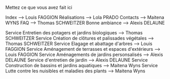 Mettez ce que vous avez fait ici

Index --> Louis FAGGION
Réalisations --> Lola PRADO
Contacts --> Maitena WYNS
FAQ --> Thomas SCHWEITZER
Bonne ambiance -->  Alexis DELAUNE

Service Entretien des potagers et jardins biologiques --> Thomas SCHWEITZER
Service Création de clôtures et palissades végétales --> Thomas SCHWEITZER
Service Elagage et abattage d'arbres --> Louis FAGGION
Service Aménagement de terrasses et espaces d'extérieurs --> Louis FAGGION
Service Aménagements de jardins personsalisés --> Alexis DELAUNE
Service d'entretien de jardin --> Alexis DELAUNE
Service Construction de bassins et jardins aquatiques --> Maitena Wyns
Service Lutte contre les nuisibles et maladies des plants --> Maitena Wyns

